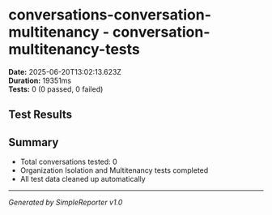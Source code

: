 # conversations-conversation-multitenancy - conversation-multitenancy-tests

**Date:** 2025-06-20T13:02:13.623Z  
**Duration:** 19351ms  
**Tests:** 0 (0 passed, 0 failed)

## Test Results



## Summary

- Total conversations tested: 0
- Organization Isolation and Multitenancy tests completed
- All test data cleaned up automatically

---
*Generated by SimpleReporter v1.0*
